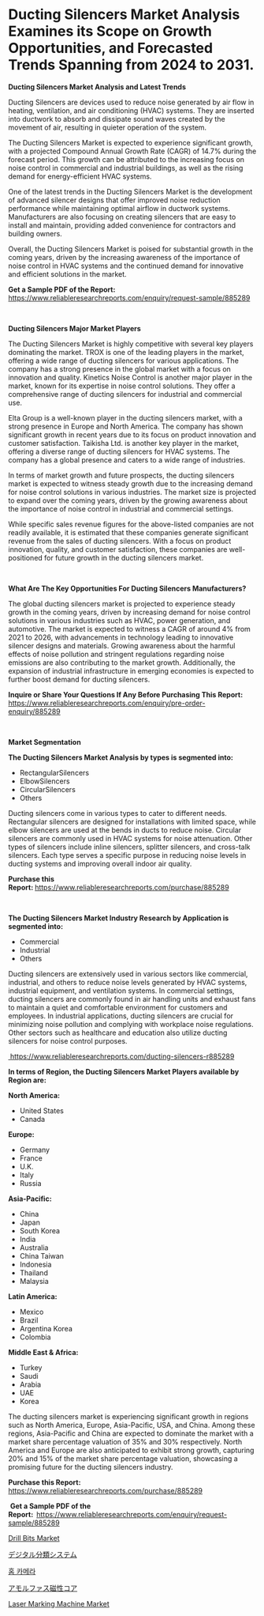 <p><h1>Ducting Silencers Market Analysis Examines its Scope on Growth Opportunities, and Forecasted Trends Spanning from 2024 to 2031.</h1></p><p><strong>Ducting Silencers Market Analysis and Latest Trends</strong></p>
<p><p>Ducting Silencers are devices used to reduce noise generated by air flow in heating, ventilation, and air conditioning (HVAC) systems. They are inserted into ductwork to absorb and dissipate sound waves created by the movement of air, resulting in quieter operation of the system.</p><p>The Ducting Silencers Market is expected to experience significant growth, with a projected Compound Annual Growth Rate (CAGR) of 14.7% during the forecast period. This growth can be attributed to the increasing focus on noise control in commercial and industrial buildings, as well as the rising demand for energy-efficient HVAC systems.</p><p>One of the latest trends in the Ducting Silencers Market is the development of advanced silencer designs that offer improved noise reduction performance while maintaining optimal airflow in ductwork systems. Manufacturers are also focusing on creating silencers that are easy to install and maintain, providing added convenience for contractors and building owners.</p><p>Overall, the Ducting Silencers Market is poised for substantial growth in the coming years, driven by the increasing awareness of the importance of noise control in HVAC systems and the continued demand for innovative and efficient solutions in the market.</p></p>
<p><strong>Get a Sample PDF of the Report:&nbsp;</strong> <a href="https://www.reliableresearchreports.com/enquiry/request-sample/885289">https://www.reliableresearchreports.com/enquiry/request-sample/885289</a></p>
<p>&nbsp;</p>
<p><strong>Ducting Silencers Major Market Players</strong></p>
<p><p>The Ducting Silencers Market is highly competitive with several key players dominating the market. TROX is one of the leading players in the market, offering a wide range of ducting silencers for various applications. The company has a strong presence in the global market with a focus on innovation and quality. Kinetics Noise Control is another major player in the market, known for its expertise in noise control solutions. They offer a comprehensive range of ducting silencers for industrial and commercial use.</p><p>Elta Group is a well-known player in the ducting silencers market, with a strong presence in Europe and North America. The company has shown significant growth in recent years due to its focus on product innovation and customer satisfaction. Taikisha Ltd. is another key player in the market, offering a diverse range of ducting silencers for HVAC systems. The company has a global presence and caters to a wide range of industries.</p><p>In terms of market growth and future prospects, the ducting silencers market is expected to witness steady growth due to the increasing demand for noise control solutions in various industries. The market size is projected to expand over the coming years, driven by the growing awareness about the importance of noise control in industrial and commercial settings.</p><p>While specific sales revenue figures for the above-listed companies are not readily available, it is estimated that these companies generate significant revenue from the sales of ducting silencers. With a focus on product innovation, quality, and customer satisfaction, these companies are well-positioned for future growth in the ducting silencers market.</p></p>
<p>&nbsp;</p>
<p><strong>What Are The Key Opportunities For Ducting Silencers Manufacturers?</strong></p>
<p><p>The global ducting silencers market is projected to experience steady growth in the coming years, driven by increasing demand for noise control solutions in various industries such as HVAC, power generation, and automotive. The market is expected to witness a CAGR of around 4% from 2021 to 2026, with advancements in technology leading to innovative silencer designs and materials. Growing awareness about the harmful effects of noise pollution and stringent regulations regarding noise emissions are also contributing to the market growth. Additionally, the expansion of industrial infrastructure in emerging economies is expected to further boost demand for ducting silencers.</p></p>
<p><strong>Inquire or Share Your Questions If Any Before Purchasing This Report:</strong> <a href="https://www.reliableresearchreports.com/enquiry/pre-order-enquiry/885289">https://www.reliableresearchreports.com/enquiry/pre-order-enquiry/885289</a></p>
<p>&nbsp;</p>
<p><strong>Market Segmentation</strong></p>
<p><strong>The Ducting Silencers Market Analysis by types is segmented into:</strong></p>
<p><ul><li>RectangularSilencers</li><li>ElbowSilencers</li><li>CircularSilencers</li><li>Others</li></ul></p>
<p><p>Ducting silencers come in various types to cater to different needs. Rectangular silencers are designed for installations with limited space, while elbow silencers are used at the bends in ducts to reduce noise. Circular silencers are commonly used in HVAC systems for noise attenuation. Other types of silencers include inline silencers, splitter silencers, and cross-talk silencers. Each type serves a specific purpose in reducing noise levels in ducting systems and improving overall indoor air quality.</p></p>
<p><strong>Purchase this Report:&nbsp;</strong><a href="https://www.reliableresearchreports.com/purchase/885289">https://www.reliableresearchreports.com/purchase/885289</a></p>
<p>&nbsp;</p>
<p><strong>The Ducting Silencers Market Industry Research by Application is segmented into:</strong></p>
<p><ul><li>Commercial</li><li>Industrial</li><li>Others</li></ul></p>
<p><p>Ducting silencers are extensively used in various sectors like commercial, industrial, and others to reduce noise levels generated by HVAC systems, industrial equipment, and ventilation systems. In commercial settings, ducting silencers are commonly found in air handling units and exhaust fans to maintain a quiet and comfortable environment for customers and employees. In industrial applications, ducting silencers are crucial for minimizing noise pollution and complying with workplace noise regulations. Other sectors such as healthcare and education also utilize ducting silencers for noise control purposes.</p></p>
<p><a href="https://www.reliableresearchreports.com/ducting-silencers-r885289">&nbsp;https://www.reliableresearchreports.com/ducting-silencers-r885289</a></p>
<p><strong>In terms of Region, the Ducting Silencers Market Players available by Region are:</strong></p>
<p>
    <p> <strong> North America: </strong>
        <ul>
            <li>United States</li>
            <li>Canada</li>
        </ul>
        </p> 
    <p> <strong> Europe: </strong>
        <ul>
            <li>Germany</li>
            <li>France</li>
            <li>U.K.</li>
            <li>Italy</li>
            <li>Russia</li>
        </ul>
        </p> 
    <p> <strong> Asia-Pacific: </strong>
        <ul>
            <li>China</li>
            <li>Japan</li>
            <li>South Korea</li>
            <li>India</li>
            <li>Australia</li>
            <li>China Taiwan</li>
            <li>Indonesia</li>
            <li>Thailand</li>
            <li>Malaysia</li>
        </ul>
        </p> 
    <p> <strong> Latin America: </strong>
        <ul>
            <li>Mexico</li>
            <li>Brazil</li>
            <li>Argentina Korea</li>
            <li>Colombia</li>
        </ul>
        </p> 
    <p> <strong> Middle East & Africa: </strong>
        <ul>
            <li>Turkey</li>
            <li>Saudi</li>
            <li>Arabia</li>
            <li>UAE</li>
            <li>Korea</li>
        </ul>
    </p>
    </p>
<p><p>The ducting silencers market is experiencing significant growth in regions such as North America, Europe, Asia-Pacific, USA, and China. Among these regions, Asia-Pacific and China are expected to dominate the market with a market share percentage valuation of 35% and 30% respectively. North America and Europe are also anticipated to exhibit strong growth, capturing 20% and 15% of the market share percentage valuation, showcasing a promising future for the ducting silencers industry.</p></p>
<p><strong>Purchase this Report: </strong><a href="https://www.reliableresearchreports.com/purchase/885289">https://www.reliableresearchreports.com/purchase/885289</a></p>
<p>&nbsp;<strong>Get a Sample PDF of the Report:&nbsp;&nbsp;</strong><a href="https://www.reliableresearchreports.com/enquiry/request-sample/885289">https://www.reliableresearchreports.com/enquiry/request-sample/885289</a></p>
<p><strong></strong></p>
<p><p><a href="https://github.com/dx0328/Market-Research-Report-List-2/blob/main/drill-bits-market.md">Drill Bits Market</a></p><p><a href="https://github.com/ReganWisoky2023/Market-Research-Report-List-1/blob/main/463217126429.md">デジタル分類システム</a></p><p><a href="https://github.com/fernandotryO5lson96765/Market-Research-Report-List-1/blob/main/779799424515.md">홈 카메라</a></p><p><a href="https://github.com/cbigkbh02719/Market-Research-Report-List-1/blob/main/763772726428.md">アモルファス磁性コア</a></p><p><a href="https://github.com/Glendatilghmankmgz0rbhwpy/Market-Research-Report-List-2/blob/main/laser-marking-machine-market.md">Laser Marking Machine Market</a></p></p>